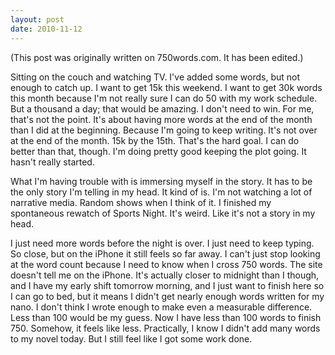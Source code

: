 ```yaml
---
layout: post
date: 2010-11-12
--- 
```


(This post was originally written on 750words.com. It has been edited.)

Sitting on the couch and watching TV. I've added some words, but not enough to catch up. I want to get 15k this weekend. I want to get 30k words this month because I'm not really sure I can do 50 with my work schedule. But a thousand a day; that would be amazing. I don't need to win. For me, that's not the point. It's about having more words at the end of the month than I did at the beginning. Because I'm going to keep writing. It's not over at the end of the month. 15k by the 15th. That's the hard goal. I can do better than that, though. I'm doing pretty good keeping the plot going. It hasn't really started. 

What I'm having trouble with is immersing myself in the story. It has to be the only story I'm telling in my head. It kind of is. I'm not watching a lot of narrative media. Random shows when I think of it. I finished my spontaneous rewatch of Sports Night. It's weird. Like it's not a story in my head. 

I just need more words before the night is over.  I just need to keep typing. So close, but on the iPhone it still feels so far away. I can't just stop looking at the word count because I need to know when I cross 750 words. The site doesn't tell me on the iPhone. It's actually closer to midnight than I though, and I have my early shift tomorrow morning, and I just want to finish here so I can go to bed, but it means I didn't get nearly enough words written for my nano. I don't think I wrote enough to make even a measurable difference. Less than 100 would be my guess. Now I have less than 100 words to finish 750. Somehow, it feels like less. Practically, I know I didn't add many words to my novel today. But I still feel like I got some work done. 
